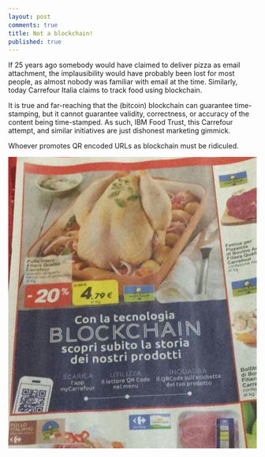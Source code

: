 ```yaml
---
layout: post
comments: true
title: Not a blockchain!
published: true
---
```


If 25 years ago somebody would have claimed to deliver pizza as email attachment, the
implausibility would have probably been lost for most people, as almost nobody was familiar
with email at the time. Similarly, today Carrefour Italia claims to track food using blockchain.

It is true and far-reaching that the (bitcoin) blockchain can guarantee time-stamping, but it cannot guarantee validity, correctness, or accuracy of the content being time-stamped. As such, IBM Food Trust, this Carrefour attempt, and similar initiatives are just dishonest marketing gimmick.

Whoever promotes QR encoded URLs as blockchain must be ridiculed.

![chicken blockchain](/images/chicken-blockchain.jpg)
